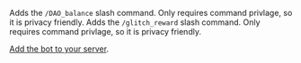
Adds the `/DAO_balance` slash command. Only requires command privlage, so it is privacy friendly.
Adds the `/glitch_reward` slash command. Only requires command privlage, so it is privacy friendly.

[Add the bot to your server](https://discord.com/api/oauth2/authorize?client_id=960213138035314760&permissions=2147483648scope=applications.commands).



